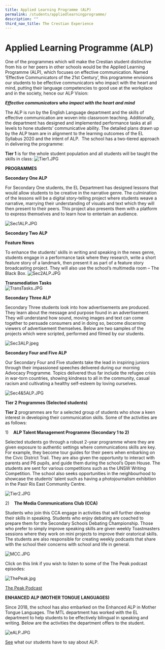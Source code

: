 ```yaml
---
title: Applied Learning Programme (ALP)
permalink: /students/appliedlearningprogramme/
description: ""
third_nav_title: The Crestian Experience
---
```

Applied Learning Programme (ALP)
==============================
One of the programmes which will make the Crestian student distinctive from his or her peers in other schools would be the Applied Learning Programme (ALP), which focuses on effective communication. Named ‘Effective Communicators of the 21st Century’, this programme envisions our students to be effective communicators who impact with the heart and mind, putting their language competencies to good use at the workplace and in the society, hence our ALP Vision:  

_**Effective communicators who impact with the heart and mind**_

The ALP is run by the English Language department and the skills of effective communication are woven into classroom teaching. Additionally, the department has designed and implemented performance tasks at all levels to hone students’ communicative ability. The detailed plans drawn up by the ALP team are in alignment to the learning outcomes of the EL Syllabus 2020 and the intent of ALP.  The school has a two-tiered approach in delivering the programme:

  

**Tier 1** is for the whole student population and all students will be taught the skills in class:
![Tier1.JPG](https://prcss.moe.edu.sg/qql/slot/u200/e-OpenHouse%202020/Tier1.JPG)

  

**PROGRAMMES**

**Secondary One ALP**

For Secondary One students, the EL Department has designed lessons that would allow students to be creative in the narrative genre. The culmination of the lessons will be a digital story-telling project where students weave a narrative, marrying their understanding of visuals and text which they will then present to their peers. This project also presents them with a platform to express themselves and to learn how to entertain an audience.

  

![Sec1ALP.JPG](https://prcss.moe.edu.sg/qql/slot/u200/e-OpenHouse%202020/Sec1ALP.JPG)

  

**Secondary Two ALP**

**Feature News**

To enhance the students’ skills in writing and speaking in the news genre, students engage in a performance task where they research, write a short feature story of a landmark, then present it as part of a feature story broadcasting project. They will also use the school’s multimedia room – The Black Box.
![Sec2ALP.JPG](https://prcss.moe.edu.sg/qql/slot/u200/e-OpenHouse%202020/Sec2ALP.JPG)

**Transmediation Tasks**  
![TransTasks.JPG](https://prcss.moe.edu.sg/qql/slot/u200/e-OpenHouse%202020/TransTasks.JPG)

  

**Secondary Three ALP**

Secondary Three students look into how advertisements are produced. They learn about the message and purpose found in an advertisement. They will understand how sound, moving images and text can come together to persuade consumers and in doing so, become discerning viewers of advertisement themselves. Below are two samples of the projects which were scripted, performed and filmed by our students.

  

![Sec3ALP.jpeg](https://prcss.moe.edu.sg/qql/slot/u200/e-OpenHouse%202020/Sec3ALP.JPG)  

**Secondary Four and Five ALP**  

Our Secondary Four and Five students take the lead in inspiring juniors through their impassioned speeches delivered during our morning Advocacy Programme. Topics delivered thus far include the refugee crisis in war-torn countries, showing kindness to all in the community, casual racism and cultivating a healthy self-esteem by loving ourselves.

  

![Sec4&5ALP.JPG](https://prcss.moe.edu.sg/qql/slot/u200/e-OpenHouse%202020/Sec4&5ALP.JPG)

**Tier 2 Programmes (Selected students)**

**Tier 2** programmes are for a selected group of students who show a keen interest in developing their communication skills. Some of the activities are as follows:  

  

1)    **ALP Talent Management Programme (Secondary 1 to 2)**

  

Selected students go through a robust 2-year programme where they are given exposure to authentic settings where communications skills are key. For example, they become tour guides for their peers when embarking on the Civic District Trail. They are also given the opportunity to interact with parents and P6 pupils, and guide them during the school’s Open House. The students are sent for various competitions such as the UNSW Writing Competition. The school also seeks opportunities in the neighbourhood to showcase the students’ talent such as having a photojournalism exhibition in the Pasir Ris East Community Centre.

  

![Tier2.JPG](https://prcss.moe.edu.sg/qql/slot/u200/e-OpenHouse%202020/Tier2.JPG)

  

2)    **The Media Communications Club (CCA)**

  

Students who join this CCA engage in activities that will further develop their skills in speaking. Students who enjoy debating are coached to prepare them for the Secondary Schools Debating Championship. Those who prefer to simply improve speaking skills are given weekly Toastmasters sessions where they work on mini projects to improve their oratorical skills. The students are also responsible for creating weekly podcasts that share with the school their concerns with school and life in general.

  

![MCC.JPG](https://prcss.moe.edu.sg/qql/slot/u200/e-OpenHouse%202020/MCC.JPG)  

Click on this link if you wish to listen to some of the The Peak podcast episodes:

  

![ThePeak.jpg](https://prcss.moe.edu.sg/qql/slot/u200/e-OpenHouse%202020/ThePeak.jpg)

[The Peak Podcast](http://gg.gg/thepeak)

  

  

  

  

  

  

  

  

  

**ENHANCED ALP (MOTHER TONGUE LANGUAGES)**  

  

Since 2018, the school has also embarked on the Enhanced ALP in Mother Tongue Languages. The MTL department has worked with the EL department to help students to be effectively bilingual in speaking and writing. Below are the activities the department offers to the student.

  

![eALP.JPG](https://prcss.moe.edu.sg/qql/slot/u200/e-OpenHouse%202020/eALP.JPG)

  

[See](http://gg.gg/prcss-alp) what our students have to say about ALP.